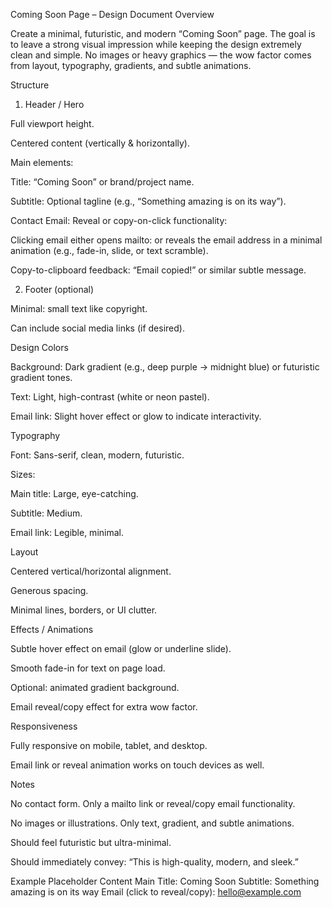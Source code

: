 Coming Soon Page – Design Document
Overview

Create a minimal, futuristic, and modern “Coming Soon” page.
The goal is to leave a strong visual impression while keeping the design extremely clean and simple. No images or heavy graphics — the wow factor comes from layout, typography, gradients, and subtle animations.

Structure
1. Header / Hero

Full viewport height.

Centered content (vertically & horizontally).

Main elements:

Title: “Coming Soon” or brand/project name.

Subtitle: Optional tagline (e.g., “Something amazing is on its way”).

Contact Email: Reveal or copy-on-click functionality:

Clicking email either opens mailto: or reveals the email address in a minimal animation (e.g., fade-in, slide, or text scramble).

Copy-to-clipboard feedback: “Email copied!” or similar subtle message.

2. Footer (optional)

Minimal: small text like copyright.

Can include social media links (if desired).

Design
Colors

Background: Dark gradient (e.g., deep purple → midnight blue) or futuristic gradient tones.

Text: Light, high-contrast (white or neon pastel).

Email link: Slight hover effect or glow to indicate interactivity.

Typography

Font: Sans-serif, clean, modern, futuristic.

Sizes:

Main title: Large, eye-catching.

Subtitle: Medium.

Email link: Legible, minimal.

Layout

Centered vertical/horizontal alignment.

Generous spacing.

Minimal lines, borders, or UI clutter.

Effects / Animations

Subtle hover effect on email (glow or underline slide).

Smooth fade-in for text on page load.

Optional: animated gradient background.

Email reveal/copy effect for extra wow factor.

Responsiveness

Fully responsive on mobile, tablet, and desktop.

Email link or reveal animation works on touch devices as well.

Notes

No contact form. Only a mailto link or reveal/copy email functionality.

No images or illustrations. Only text, gradient, and subtle animations.

Should feel futuristic but ultra-minimal.

Should immediately convey: “This is high-quality, modern, and sleek.”

Example Placeholder Content
Main Title: Coming Soon
Subtitle: Something amazing is on its way
Email (click to reveal/copy): hello@example.com
